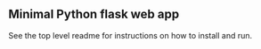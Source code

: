 ## Minimal Python flask web app

See the top level readme for instructions on how to install and run.
